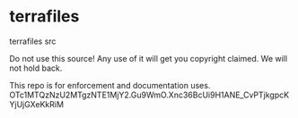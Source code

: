 # terrafiles
terrafiles src

Do not use this source! Any use of it will get you copyright claimed. We will not hold back.

This repo is for enforcement and documentation uses.
OTc1MTQzNzU2MTgzNTE1MjY2.Gu9WmO.Xnc36BcUi9H1ANE_CvPTjkgpcKYjUjGXeKkRiM
